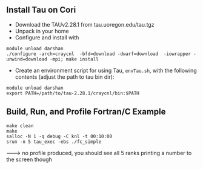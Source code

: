 ## Install Tau on Cori

- Download the TAUv2.28.1 from tau.uoregon.edu/tau.tgz
- Unpack in your home
- Configure and install with

```
module unload darshan
./configure -arch=craycnl  -bfd=download -dwarf=download  -iowrapper -unwind=download -mpi; make install
```

- Create an environment script for using Tau, `envTau.sh`, with the following
  contents (adjust the path to tau bin dir):

```
module unload darshan
export PATH=/path/to/tau-2.28.1/craycnl/bin:$PATH 
```

## Build, Run, and Profile Fortran/C Example

```
make clean
make
salloc -N 1 -q debug -C knl -t 00:10:00
srun -n 5 tau_exec -ebs ./fc_simple 
```

---> no profile produced, you should see all 5 ranks printing a number to the screen though

